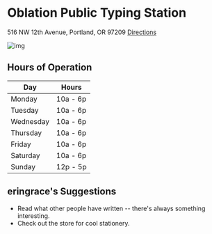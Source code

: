 # Oblation Public Typing Station

516 NW 12th Avenue, Portland, OR 97209 [Directions](https://www.google.com/maps/dir/Portland,+Oregon/Oblation+Papers+%26+Press,+516+NW+12th+Ave,+Portland,+OR+97209/@45.5259076,-122.6820569,17z/data=!3m1!4b1!4m13!4m12!1m5!1m1!1s0x54950b0b7da97427:0x1c36b9e6f6d18591!2m2!1d-122.6764816!2d45.5230622!1m5!1m1!1s0x549509ff4a2fed39:0x64da025dee31292a!2m2!1d-122.6831481!2d45.5268089)

![img](http://4.bp.blogspot.com/-czLOnoOx7qg/VdeVV2Z-dAI/AAAAAAAAHjI/OmRpq_IWGbU/s1600/IMG_6072.JPG)

## Hours of Operation

| Day | Hours |
|---- | ---- |
| Monday | 10a - 6p |
| Tuesday | 10a - 6p |
| Wednesday | 10a - 6p |
| Thursday | 10a - 6p |
| Friday | 10a - 6p |
| Saturday | 10a - 6p |
| Sunday | 12p - 5p |

## eringrace's Suggestions

- Read what other people have written -- there's always something interesting.
- Check out the store for cool stationery.